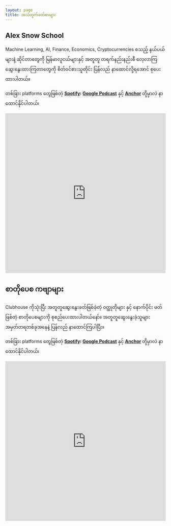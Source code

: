 ```yaml
---
layout: page
title: အသံထွက်ဖတ်စာများ
---
```


## **Alex Snow School**

Machine Learning, AI, Finance, Economics, Cryptocurrencies စသည့် နယ်ပယ်များနဲ့ ဆိုင်တာတွေကို  မြန်မာလူငယ်များနှင့် အတူတူ တရက်နည်းနည်းစီ လေ့လာကြဆွေးနွေးထားကြတာတွေကို  စိတ်ဝင်စားသူတိုင်း ပြန််လည် နာထောင်လို့ရအောင် စုပေးထားပါတယ်။

တစ်ခြား platforms တွေဖြစ်တဲ့ <strong> <a href="https://open.spotify.com/show/1iQWUbRlOhPTvDfmMh4U0K" target="_blank">Spotify</a></strong>၊ <strong> <a href="https://podcasts.google.com/feed/aHR0cHM6Ly9hbmNob3IuZm0vcy82NGMyYWU0OC9wb2RjYXN0L3Jzcw==" target="_blank">Google Podcast</a></strong> နှင့် <strong> <a href="https://anchor.fm/alexsnowschool" target="_blank">Anchor</a> </strong>တို့မှာလဲ နာထောင်နိုင်ပါတယ်၊

<iframe src="https://castbox.fm/app/castbox/player/id4624574?v=8.22.11&autoplay=1" frameborder="0" width="100%" height="500"></iframe>

<br>

## **စာတိုပေစ ကဗျာများ**

Clubhouse ကိုသုံးပြီး အတူတူဆွေးနွေးဖတ်ဖြစ်ခဲ့တဲ့ ဝတ္ထုတိုများ နှင့် နောက်ပိုင်း ဖတ်ဖြစ်တဲ့  စာတိုပေစများကို စုစည်ပေးထားပါတယ်နော်။ အတူတူဆွေးနွေးခဲ့သူများ အမှတ်တရတစ်ခုအနေနဲ့ ပြန်လည် နာထောင်ကြပါပြီး။

တစ်ခြား platforms တွေဖြစ်တဲ့ <strong> <a href="https://open.spotify.com/show/0sGc9BkYaGhIOUDEmd0Prq" target="_blank">Spotify</a></strong>၊ <strong> <a href="https://podcasts.google.com/feed/aHR0cHM6Ly9hbmNob3IuZm0vcy9iMGRjNDA1MC9wb2RjYXN0L3Jzcw" target="_blank">Google Podcast</a></strong> နှင့် <strong> <a href="https://anchor.fm/alexreadernotes" target="_blank">Anchor</a> </strong>တို့မှာလဲ နာထောင်နိုင်ပါတယ်၊


<iframe src="https://castbox.fm/app/castbox/player/id5041373?v=8.22.11&autoplay=1" frameborder="0" width="100%" height="500"></iframe>
